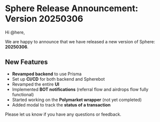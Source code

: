 # Sphere Release Announcement: Version 20250306

Hi @here,

We are happy to announce that we have released a new version of Sphere: **20250306**.

## New Features

- **Revamped backend** to use Prisma
- Set up **CI/CD** for both backend and Spherebot
- Revamped the entire **UI**
- Implemented **BOT notifications** (referral flow and airdrops flow fully functional)
- Started working on the **Polymarket wrapper** (not yet completed)
- Added modal to track the **status of a transaction**

Please let us know if you have any questions or feedback. 